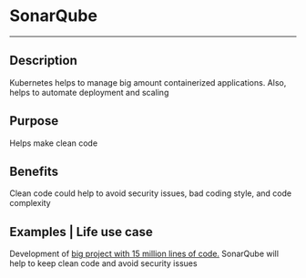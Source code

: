 # SonarQube

---

## Description

Kubernetes helps to manage
big amount containerized applications.
Also, helps to automate deployment and scaling

## Purpose

Helps make clean code

## Benefits

Clean code could help to avoid security
issues, bad coding style, and code complexity

## Examples | Life use case

Development of [big project with 15 million lines of code.](https://habr.com/ru/companies/pvs-studio/articles/315422/)
SonarQube will help to keep clean
code and avoid security issues
